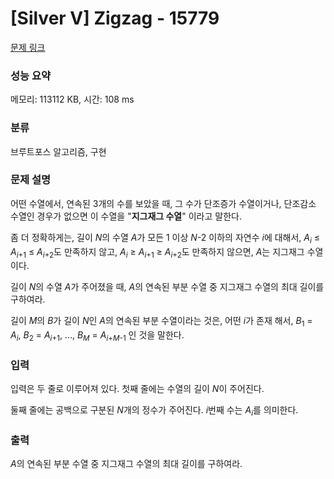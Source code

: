# [Silver V] Zigzag - 15779 

[문제 링크](https://www.acmicpc.net/problem/15779) 

### 성능 요약

메모리: 113112 KB, 시간: 108 ms

### 분류

브루트포스 알고리즘, 구현

### 문제 설명

<p>어떤 수열에서, 연속된 3개의 수를 보았을 때, 그 수가 단조증가 수열이거나, 단조감소 수열인 경우가 없으면 이 수열을 "<strong>지그재그 수열</strong>" 이라고 말한다.</p>

<p>좀 더 정확하게는, 길이 <em>N</em>의 수열 <em>A</em>가 모든 1 이상 <em>N</em>-2 이하의 자연수 <em>i</em>에 대해서, <em>A<sub>i</sub></em> ≤ <em>A</em><sub><em>i</em>+1</sub> ≤ <em>A</em><sub><em>i</em>+2</sub>도 만족하지 않고, <em>A<sub>i</sub></em> ≥ <em>A</em><sub><em>i</em>+1</sub> ≥ <em>A</em><sub><em>i</em>+2</sub>도 만족하지 않으면, <em>A</em>는 지그재그 수열이다.</p>

<p>길이 <em>N</em>의 수열 <em>A</em>가 주어졌을 때, <em>A</em>의 연속된 부분 수열 중 지그재그 수열의 최대 길이를 구하여라.</p>

<p>길이 <em>M</em>의 <em>B</em>가 길이 <em>N</em>인 <em>A</em>의 연속된 부분 수열이라는 것은, 어떤 <em>i</em>가 존재 해서, <em>B</em><sub>1</sub> = <em>A<sub>i</sub></em>, <em>B</em><sub>2</sub> = <em>A</em><sub><em>i</em>+1</sub>, ..., <em>B<sub>M</sub></em> = <em>A</em><sub><em>i</em>+<em>M</em>-1</sub> 인 것을 말한다.</p>

### 입력 

 <p>입력은 두 줄로 이루어져 있다. 첫째 줄에는 수열의 길이 <em>N</em>이 주어진다.</p>

<p>둘째 줄에는 공백으로 구분된 <em>N</em>개의 정수가 주어진다. <em>i</em>번째 수는 <em>A<sub>i</sub></em>를 의미한다.</p>

### 출력 

 <p><em>A</em>의 연속된 부분 수열 중 지그재그 수열의 최대 길이를 구하여라. </p>

